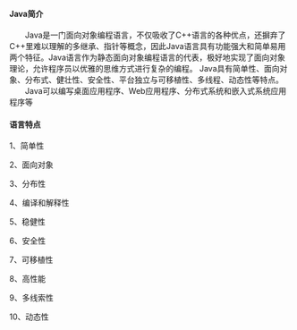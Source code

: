 #### Java简介
&emsp;&emsp;Java是一门面向对象编程语言，不仅吸收了C++语言的各种优点，还摒弃了C++里难以理解的多继承、指针等概念，因此Java语言具有功能强大和简单易用两个特征。Java语言作为静态面向对象编程语言的代表，极好地实现了面向对象理论，允许程序员以优雅的思维方式进行复杂的编程。
Java具有简单性、面向对象、分布式、健壮性、安全性、平台独立与可移植性、多线程、动态性等特点。  
&emsp;&emsp;Java可以编写桌面应用程序、Web应用程序、分布式系统和嵌入式系统应用程序等

#### 语言特点
1、简单性

2、面向对象

3、分布性

4、编译和解释性

5、稳健性

6、安全性

7、可移植性

8、高性能

9、多线索性

10、动态性